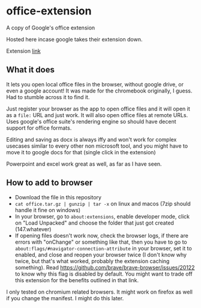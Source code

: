 # office-extension

A copy of Google's office extension

Hosted here incase google takes their extension down.

Extension [link](https://chrome.google.com/webstore/detail/office-editing-for-docs-s/gbkeegbaiigmenfmjfclcdgdpimamgkj/related?hl=en-GB)

## What it does

It lets you open local office files in the browser, without google drive, or even a google account!
It was made for the chromebook originally, I guess. Had to stumble across it to find it.

Just register your browser as the app to open office files and it will open it as a `file:` URL and just work.
It will also open office files at remote URLs. Uses google's office suite's rendering engine so should have decent support for office formats.

Editing and saving as docx is always iffy and won't work for complex usecases similar to every
other non microsoft tool, and you might have to move it to google docs for that (single click in the extension)

Powerpoint and excel work great as well, as far as I have seen.

## How to add to browser

 - Download the file in this repository
 - `cat office.tar.gz | gunzip | tar -x` on linux and macos (7zip should handle it fine on windows)
 - In your browser, go to `about:extensions`, enable developer mode, click on "Load Unpacked" and choose the folder that just got created (147.whatever)
 - If opening files doesn't work now, check the browser logs, if there are errors with "onChange" or something like that, then you have to
   go to `about:flags/#navigator-connection-attribute` in your browser, set it to enabled, and close and reopen your browser twice (I don't know why twice,
   but that's what worked, probably the extension caching something). Read https://github.com/brave/brave-browser/issues/20122 to know why
   this flag is disabled by default. You might want to trade off this extension for the benefits outlined in that link.

I only tested on chromium related browsers. It might work on firefox as well if you change the manifest. I might do this later.
